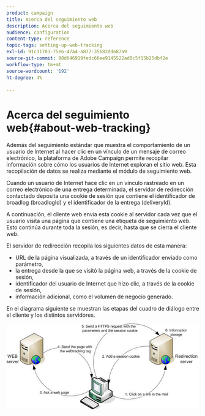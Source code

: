 ```yaml
---
product: campaign
title: Acerca del seguimiento web
description: Acerca del seguimiento web
audience: configuration
content-type: reference
topic-tags: setting-up-web-tracking
exl-id: 91c31703-75e6-47a4-a877-35682dd687a9
source-git-commit: 98d646919fedc66ee9145522ad0c5f15b25dbf2e
workflow-type: tm+mt
source-wordcount: '192'
ht-degree: 4%

---
```


# Acerca del seguimiento web{#about-web-tracking}

Además del seguimiento estándar que muestra el comportamiento de un usuario de Internet al hacer clic en un vínculo de un mensaje de correo electrónico, la plataforma de Adobe Campaign permite recopilar información sobre cómo los usuarios de Internet exploran el sitio web. Esta recopilación de datos se realiza mediante el módulo de seguimiento web.

Cuando un usuario de Internet hace clic en un vínculo rastreado en un correo electrónico de una entrega determinada, el servidor de redirección contactado deposita una cookie de sesión que contiene el identificador de broadlog (broadlogId) y el identificador de la entrega (deliveryId).

A continuación, el cliente web envía esta cookie al servidor cada vez que el usuario visita una página que contiene una etiqueta de seguimiento web. Esto continúa durante toda la sesión, es decir, hasta que se cierra el cliente web.

El servidor de redirección recopila los siguientes datos de esta manera:

* URL de la página visualizada, a través de un identificador enviado como parámetro,
* la entrega desde la que se visitó la página web, a través de la cookie de sesión,
* identificador del usuario de Internet que hizo clic, a través de la cookie de sesión,
* información adicional, como el volumen de negocio generado.

En el diagrama siguiente se muestran las etapas del cuadro de diálogo entre el cliente y los distintos servidores.

![](assets/d_ncs_integration_webtracking_structure1.png)
